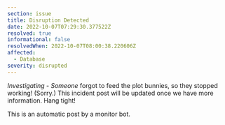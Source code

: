 ```yaml
---
section: issue
title: Disruption Detected
date: 2022-10-07T07:29:30.377522Z
resolved: true
informational: false
resolvedWhen: 2022-10-07T08:00:38.220606Z
affected:
  - Database
severity: disrupted
---
```

*Investigating* - _Someone_ forgot to feed the plot bunnies, so they stopped working! (Sorry.) This incident post will be updated once we have more information. Hang tight!

This is an automatic post by a monitor bot.
        